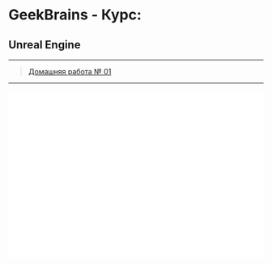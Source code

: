 # GeekBrains - Курс:
## Unreal Engine
-------------------------------
> [Домашняя работа № 01](Homework_01)<br/>

-------------------------------
![Screenshot](UE_Logo.png "Unreal Engine")